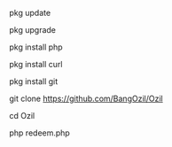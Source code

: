 pkg update

pkg upgrade

pkg install php

pkg install curl

pkg install git

git clone https://github.com/BangOzil/Ozil

cd Ozil

php redeem.php
